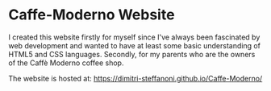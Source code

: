# Caffe-Moderno Website

I created this website firstly for myself since I've always been fascinated by web development and wanted to have at least some basic understanding of HTML5 and CSS languages. Secondly, for my parents who are the owners of the Caffè Moderno coffee shop.

The website is hosted at: https://dimitri-steffanoni.github.io/Caffe-Moderno/
